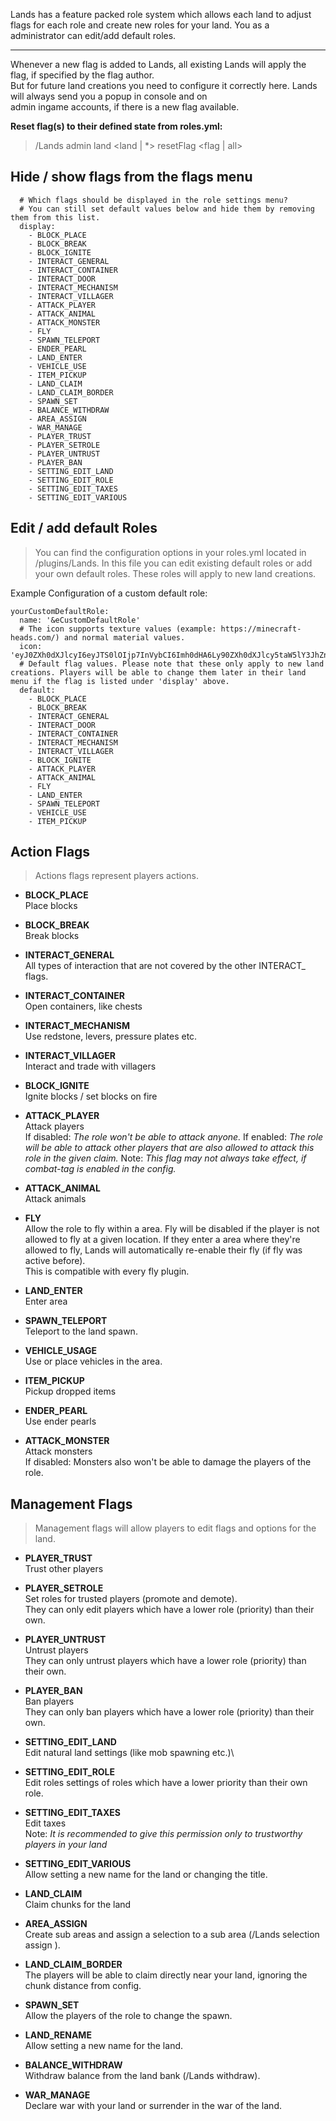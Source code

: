Lands has a feature packed role system which allows each land to adjust flags for each role and create new roles for your land.
You as a administrator can edit/add default roles.

***
Whenever a new flag is added to Lands, all existing Lands will apply the flag, if specified by the flag author.              
But for future land creations you need to configure it correctly here. Lands will always send you a popup in console and on  
admin ingame accounts, if there is a new flag available.       

**Reset flag(s) to their defined state from roles.yml:**
>/Lands admin land <land | *> resetFlag <flag | all>                          


## Hide / show flags from the flags menu
```
  # Which flags should be displayed in the role settings menu?
  # You can still set default values below and hide them by removing them from this list.
  display:
    - BLOCK_PLACE
    - BLOCK_BREAK
    - BLOCK_IGNITE
    - INTERACT_GENERAL
    - INTERACT_CONTAINER
    - INTERACT_DOOR
    - INTERACT_MECHANISM
    - INTERACT_VILLAGER
    - ATTACK_PLAYER
    - ATTACK_ANIMAL
    - ATTACK_MONSTER
    - FLY
    - SPAWN_TELEPORT
    - ENDER_PEARL
    - LAND_ENTER
    - VEHICLE_USE
    - ITEM_PICKUP
    - LAND_CLAIM
    - LAND_CLAIM_BORDER
    - SPAWN_SET
    - BALANCE_WITHDRAW
    - AREA_ASSIGN
    - WAR_MANAGE
    - PLAYER_TRUST
    - PLAYER_SETROLE
    - PLAYER_UNTRUST
    - PLAYER_BAN
    - SETTING_EDIT_LAND
    - SETTING_EDIT_ROLE
    - SETTING_EDIT_TAXES
    - SETTING_EDIT_VARIOUS
```

## Edit / add default Roles
> You can find the configuration options in your roles.yml located in /plugins/Lands.
> In this file you can edit existing default roles or add your own default roles. These roles will apply to new land creations.

Example Configuration of a custom default role:
>
    yourCustomDefaultRole:
      name: '&eCustomDefaultRole'
      # The icon supports texture values (example: https://minecraft-heads.com/) and normal material values.
      icon: 'eyJ0ZXh0dXJlcyI6eyJTS0lOIjp7InVybCI6Imh0dHA6Ly90ZXh0dXJlcy5taW5lY3JhZnQubmV0L3RleHR1cmUvYjFhZGZkZjA3MTE3NWFkYWQ2NDRmZTRiM2E5NzMxYWM2YThmYTQ3NTExNjJlODEzOGM4OTlmYmFhNWZmMGI5In19fQ=='
      # Default flag values. Please note that these only apply to new land creations. Players will be able to change them later in their land menu if the flag is listed under 'display' above.
      default:
        - BLOCK_PLACE
        - BLOCK_BREAK
        - INTERACT_GENERAL
        - INTERACT_DOOR
        - INTERACT_CONTAINER
        - INTERACT_MECHANISM
        - INTERACT_VILLAGER
        - BLOCK_IGNITE
        - ATTACK_PLAYER
        - ATTACK_ANIMAL
        - FLY
        - LAND_ENTER
        - SPAWN_TELEPORT
        - VEHICLE_USE
        - ITEM_PICKUP


## Action Flags
> Actions flags represent players actions.

* **BLOCK_PLACE**\
Place blocks

* **BLOCK_BREAK**\
Break blocks

* **INTERACT_GENERAL**\
All types of interaction that are not covered by the other INTERACT_ flags.

* **INTERACT_CONTAINER**\
Open containers, like chests

* **INTERACT_MECHANISM**\
Use redstone, levers, pressure plates etc.

* **INTERACT_VILLAGER**\
Interact and trade with villagers

* **BLOCK_IGNITE**\
Ignite blocks / set blocks on fire

* **ATTACK_PLAYER**\
Attack players\
If disabled: _The role won't be able to attack anyone._
If enabled: _The role will be able to attack other players that are also allowed to attack this role in the given claim._
Note: _This flag may not always take effect, if combat-tag is enabled in the config._

* **ATTACK_ANIMAL**\
Attack animals

* **FLY**\
Allow the role to fly within a area. Fly will be disabled if the player is not allowed to fly at a given location. If they enter a area where they're allowed to fly, Lands will automatically re-enable their fly (if fly was active before).\
This is compatible with every fly plugin.

* **LAND_ENTER**\
Enter area

* **SPAWN_TELEPORT**\
Teleport to the land spawn.

* **VEHICLE_USAGE**\
Use or place vehicles in the area.

* **ITEM_PICKUP**\
Pickup dropped items

* **ENDER_PEARL**\
Use ender pearls

* **ATTACK_MONSTER**\
Attack monsters\
If disabled: Monsters also won't be able to damage the players of the role.


## Management Flags
> Management flags will allow players to edit flags and options for the land.

* **PLAYER_TRUST**\
Trust other players

* **PLAYER_SETROLE**\
Set roles for trusted players (promote and demote).\
They can only edit players which have a lower role (priority) than their own.

* **PLAYER_UNTRUST**\
Untrust players\
They can only untrust players which have a lower role (priority) than their own.

* **PLAYER_BAN**\
Ban players\
They can only ban players which have a lower role (priority) than their own.

* **SETTING_EDIT_LAND**\
Edit natural land settings (like mob spawning etc.)\

* **SETTING_EDIT_ROLE**\
Edit roles settings of roles which have a lower priority than their own role.

* **SETTING_EDIT_TAXES**\
Edit taxes\
Note: _It is recommended to give this permission only to trustworthy players in your land_

* **SETTING_EDIT_VARIOUS**\
Allow setting a new name for the land or changing the title.

* **LAND_CLAIM**\
Claim chunks for the land

* **AREA_ASSIGN**\
Create sub areas and assign a selection to a sub area (/Lands selection assign <area>).

* **LAND_CLAIM_BORDER**\
The players will be able to claim directly near your land, ignoring the chunk distance from config.

* **SPAWN_SET**\
Allow the players of the role to change the spawn.

* **LAND_RENAME**\
Allow setting a new name for the land.

* **BALANCE_WITHDRAW**\
Withdraw balance from the land bank (/Lands withdraw).

* **WAR_MANAGE**\
Declare war with your land or surrender in the war of the land.